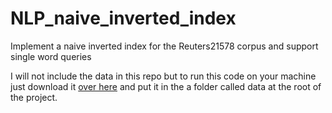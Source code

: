 # NLP_naive_inverted_index
Implement a naive inverted index for the Reuters21578 corpus and support single word queries

I will not include the data in this repo but to run this code on your machine
just download it [over
here](http://www.daviddlewis.com/resources/testcollections/reuters21578/) and
put it in the a folder called data at the root of the project.